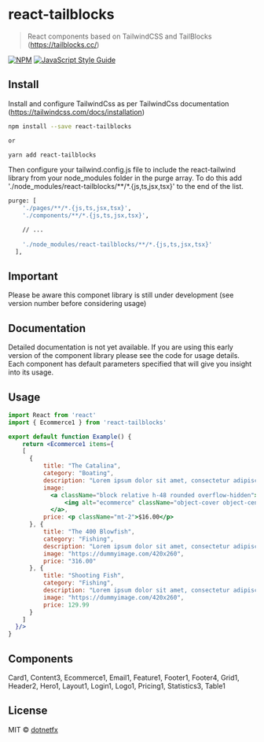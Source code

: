 # react-tailblocks

> React components based on TailwindCSS and TailBlocks (https://tailblocks.cc/)

[![NPM](https://img.shields.io/npm/v/react-tailblocks.svg)](https://www.npmjs.com/package/react-tailblocks) [![JavaScript Style Guide](https://img.shields.io/badge/code_style-standard-brightgreen.svg)](https://standardjs.com)

## Install
Install and configure TailwindCss as per TailwindCss documentation (https://tailwindcss.com/docs/installation)

```bash
npm install --save react-tailblocks

or 

yarn add react-tailblocks
```

Then configure your tailwind.config.js file to include the react-tailwind library from your node_modules folder in the purge 
array. To do this add './node_modules/react-tailblocks/**/*.{js,ts,jsx,tsx}' to the end of the list.

```bash
purge: [
    './pages/**/*.{js,ts,jsx,tsx}', 
    './components/**/*.{js,ts,jsx,tsx}',

    // ...
    
    './node_modules/react-tailblocks/**/*.{js,ts,jsx,tsx}'
  ],
```


## Important
Please be aware this componet library is still under development (see version number before considering usage)

## Documentation
Detailed documentation is not yet available.  If you are using this early version of the component library
please see the code for usage details.  Each component has default parameters specified that will give you
insight into its usage.

## Usage

```jsx
import React from 'react'
import { Ecommerce1 } from 'react-tailblocks'

export default function Example() {
    return <Ecommerce1 items={
    [
      {
          title: "The Catalina",
          category: "Boating",
          description: "Lorem ipsum dolor sit amet, consectetur adipiscing elit. Fusce imperdiet hendrerit nisi quis viverra. Cras quis ipsum arcu. Phasellus in nibh mauris. Cras malesuada facilisis porttitor.",
          image: 
            <a className="block relative h-48 rounded overflow-hidden">
                <img alt="ecommerce" className="object-cover object-center w-full h-full block" src="https://dummyimage.com/420x260" />
            </a>,
          price: <p className="mt-2">$16.00</p>
      }, {
          title: "The 400 Blowfish",
          category: "Fishing",
          description: "Lorem ipsum dolor sit amet, consectetur adipiscing elit. Fusce imperdiet hendrerit nisi quis viverra. Cras quis ipsum arcu. Phasellus in nibh mauris. Cras malesuada facilisis porttitor.",
          image: "https://dummyimage.com/420x260",
          price: "316.00"
      }, {
          title: "Shooting Fish",
          category: "Fishing",
          description: "Lorem ipsum dolor sit amet, consectetur adipiscing elit. Fusce imperdiet hendrerit nisi quis viverra. Cras quis ipsum arcu. Phasellus in nibh mauris. Cras malesuada facilisis porttitor.",
          image: "https://dummyimage.com/420x260",
          price: 129.99
      }
    ]
  }/>
}
```

## Components
Card1, Content3, Ecommerce1, Email1, Feature1, Footer1, Footer4, Grid1, Header2, Hero1, Layout1, Login1, Logo1, Pricing1, Statistics3, Table1

## License

MIT © [dotnetfx](https://github.com/dotnetfx)
